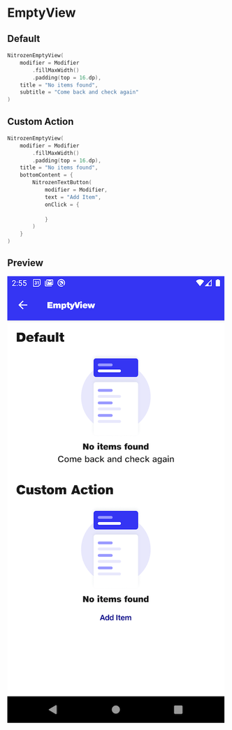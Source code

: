 # EmptyView

## Default
```kotlin
NitrozenEmptyView(
    modifier = Modifier
        .fillMaxWidth()
        .padding(top = 16.dp),
    title = "No items found",
    subtitle = "Come back and check again"
)
```

## Custom Action
```kotlin
NitrozenEmptyView(
    modifier = Modifier
        .fillMaxWidth()
        .padding(top = 16.dp),
    title = "No items found",
    bottomContent = {
        NitrozenTextButton(
            modifier = Modifier,
            text = "Add Item",
            onClick = {

            }
        )
    }
)
```

## Preview
![](./../screenshots/emptyview.png)